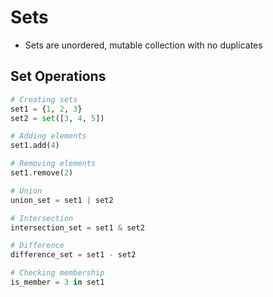 # Sets
- Sets are unordered, mutable collection with no duplicates

## Set Operations
```python
# Creating sets
set1 = {1, 2, 3}
set2 = set([3, 4, 5])

# Adding elements
set1.add(4)

# Removing elements
set1.remove(2)

# Union
union_set = set1 | set2

# Intersection
intersection_set = set1 & set2  

# Difference
difference_set = set1 - set2 

# Checking membership
is_member = 3 in set1
```